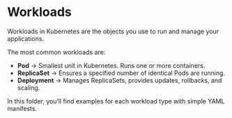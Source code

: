 # Workloads

Workloads in Kubernetes are the objects you use to run and manage your applications.

The most common workloads are:
- **Pod** → Smallest unit in Kubernetes. Runs one or more containers.
- **ReplicaSet** → Ensures a specified number of identical Pods are running.
- **Deployment** → Manages ReplicaSets, provides updates, rollbacks, and scaling.

In this folder, you’ll find examples for each workload type with simple YAML manifests.

